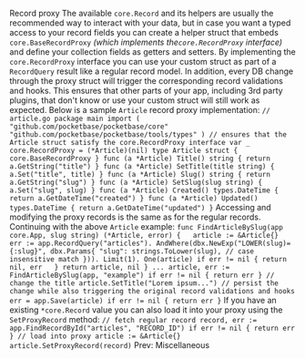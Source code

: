 Record proxy
The available `core.Record` and its helpers are usually the recommended way to interact with your data, but in case you want a typed access to your record fields you can create a helper struct that embeds `core.BaseRecordProxy` _(which implements the`core.RecordProxy` interface)_ and define your collection fields as getters and setters.
By implementing the `core.RecordProxy` interface you can use your custom struct as part of a `RecordQuery` result like a regular record model. In addition, every DB change through the proxy struct will trigger the corresponding record validations and hooks. This ensures that other parts of your app, including 3rd party plugins, that don't know or use your custom struct will still work as expected.
Below is a sample `Article` record proxy implementation:
`// article.go package main import ( "github.com/pocketbase/pocketbase/core" "github.com/pocketbase/pocketbase/tools/types" ) // ensures that the Article struct satisfy the core.RecordProxy interface var _ core.RecordProxy = (*Article)(nil) type Article struct {   core.BaseRecordProxy } func (a *Article) Title() string { return a.GetString("title") } func (a *Article) SetTitle(title string) {   a.Set("title", title) } func (a *Article) Slug() string { return a.GetString("slug") } func (a *Article) SetSlug(slug string) {   a.Set("slug", slug) } func (a *Article) Created() types.DateTime { return a.GetDateTime("created") } func (a *Article) Updated() types.DateTime { return a.GetDateTime("updated") }`
Accessing and modifying the proxy records is the same as for the regular records. Continuing with the above `Article` example:
`func FindArticleBySlug(app core.App, slug string) (*Article, error) {   article := &Article{}   err := app.RecordQuery("articles"). AndWhere(dbx.NewExp("LOWER(slug)={:slug}", dbx.Params{ "slug": strings.ToLower(slug), // case insensitive match })). Limit(1). One(article) if err != nil { return nil, err   } return article, nil } ... article, err := FindArticleBySlug(app, "example") if err != nil { return err } // change the title article.SetTitle("Lorem ipsum...") // persist the change while also triggering the original record validations and hooks err = app.Save(article) if err != nil { return err }`
If you have an existing `*core.Record` value you can also load it into your proxy using the `SetProxyRecord` method:
`// fetch regular record record, err := app.FindRecordById("articles", "RECORD_ID") if err != nil { return err } // load into proxy article := &Article{} article.SetProxyRecord(record)`
Prev: Miscellaneous
